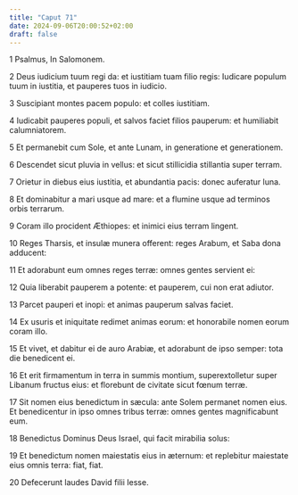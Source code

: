 ```yaml
---
title: "Caput 71"
date: 2024-09-06T20:00:52+02:00
draft: false
---
```



1 Psalmus, In Salomonem.

2 Deus iudicium tuum regi da: et iustitiam tuam filio regis: Iudicare populum tuum in iustitia, et pauperes tuos in iudicio.

3 Suscipiant montes pacem populo: et colles iustitiam.

4 Iudicabit pauperes populi, et salvos faciet filios pauperum: et humiliabit calumniatorem.

5 Et permanebit cum Sole, et ante Lunam, in generatione et generationem.

6 Descendet sicut pluvia in vellus: et sicut stillicidia stillantia super terram.

7 Orietur in diebus eius iustitia, et abundantia pacis: donec auferatur luna.

8 Et dominabitur a mari usque ad mare: et a flumine usque ad terminos orbis terrarum.

9 Coram illo procident Æthiopes: et inimici eius terram lingent.

10 Reges Tharsis, et insulæ munera offerent: reges Arabum, et Saba dona adducent:

11 Et adorabunt eum omnes reges terræ: omnes gentes servient ei:

12 Quia liberabit pauperem a potente: et pauperem, cui non erat adiutor.

13 Parcet pauperi et inopi: et animas pauperum salvas faciet.

14 Ex usuris et iniquitate redimet animas eorum: et honorabile nomen eorum coram illo.

15 Et vivet, et dabitur ei de auro Arabiæ, et adorabunt de ipso semper: tota die benedicent ei.

16 Et erit firmamentum in terra in summis montium, superextolletur super Libanum fructus eius: et florebunt de civitate sicut fœnum terræ.

17 Sit nomen eius benedictum in sæcula: ante Solem permanet nomen eius. Et benedicentur in ipso omnes tribus terræ: omnes gentes magnificabunt eum.

18 Benedictus Dominus Deus Israel, qui facit mirabilia solus:

19 Et benedictum nomen maiestatis eius in æternum: et replebitur maiestate eius omnis terra: fiat, fiat.

20 Defecerunt laudes David filii Iesse.

